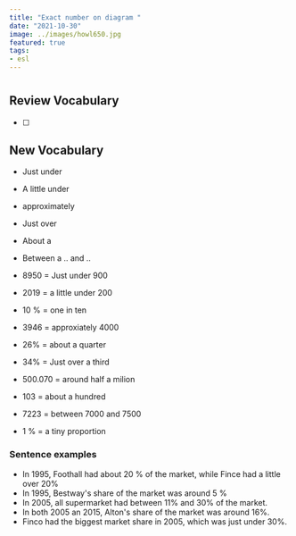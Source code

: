 ```yaml
---
title: "Exact number on diagram "
date: "2021-10-30"
image: ../images/howl650.jpg
featured: true
tags:
- esl
---
```

#

## Review Vocabulary
* [ ]

## New Vocabulary
* Just under
* A little under
* approximately
* Just over
* About a
* Between a .. and ..

* 8950 = Just under 900
* 2019 = a little under 200
* 10 % = one in ten
* 3946 = approxiately 4000
* 26%  = about a quarter
* 34%  = Just over a third
* 500.070 = around half a milion
* 103 = about a hundred
* 7223 = between 7000 and 7500
* 1 % = a tiny proportion

### Sentence examples
* In 1995, Foothall had about 20 % of the market, while Fince had a little over 20%
* In 1995, Bestway's share of the market was around 5 %
* In 2005, all supermarket had between 11% and 30% of the market.
* In both 2005 an 2015, Alton's share of the market was around 16%.
* Finco had the biggest market share in 2005, which was just under 30%.
